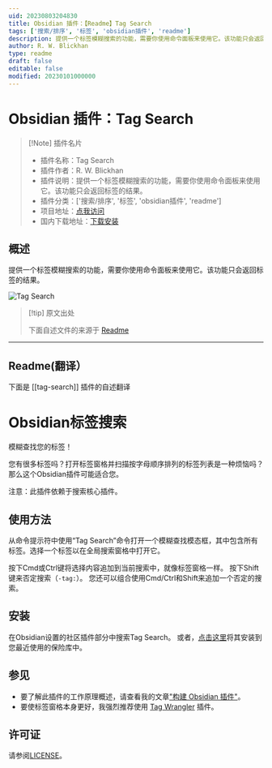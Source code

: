 ```yaml
---
uid: 20230803204830
title: Obsidian 插件：【Readme】Tag Search
tags: ['搜索/排序', '标签', 'obsidian插件', 'readme']
description: 提供一个标签模糊搜索的功能，需要你使用命令面板来使用它。该功能只会返回标签的结果。
author: R. W. Blickhan
type: readme
draft: false
editable: false
modified: 20230101000000
---
```


# Obsidian 插件：Tag Search

> [!Note] 插件名片
> - 插件名称：Tag Search
> - 插件作者：R. W. Blickhan
> - 插件说明：提供一个标签模糊搜索的功能，需要你使用命令面板来使用它。该功能只会返回标签的结果。
> - 插件分类：['搜索/排序', '标签', 'obsidian插件', 'readme']
> - 项目地址：[点我访问](https://github.com/rwblickhan/obsidian-tag-search)
> - 国内下载地址：[下载安装](https://pkmer.cn/products/plugin/pluginMarket/?tag-search)

## 概述

提供一个标签模糊搜索的功能，需要你使用命令面板来使用它。该功能只会返回标签的结果。

![Tag Search](https://cdn.pkmer.cn/covers/tag-search.PNG!pkmer)

> [!tip] 原文出处
> 
>下面自述文件的来源于 [Readme](https://ghproxy.net/https://raw.githubusercontent.com/rwblickhan/obsidian-tag-search/master/README.md)
> 

---

## Readme(翻译）

下面是 [[tag-search]] 插件的自述翻译


# Obsidian标签搜索

模糊查找您的标签！

您有很多标签吗？打开标签窗格并扫描按字母顺序排列的标签列表是一种烦恼吗？那么这个Obsidian插件可能适合您。

注意：此插件依赖于搜索核心插件。

## 使用方法

从命令提示符中使用“Tag Search”命令打开一个模糊查找模态框，其中包含所有标签。选择一个标签以在全局搜索窗格中打开它。

按下Cmd或Ctrl键将选择内容追加到当前搜索中，就像标签窗格一样。
按下Shift键来否定搜索（`-tag:`）。
您还可以组合使用Cmd/Ctrl和Shift来追加一个否定的搜索。

## 安装

在Obsidian设置的社区插件部分中搜索Tag Search。
或者，[点击这里](https://obsidian-plugins.peak-dev.org/show/tag-search)将其安装到您最近使用的保险库中。

## 参见

- 要了解此插件的工作原理概述，请查看我的文章["构建 Obsidian 插件"](https://rwblickhan.org/technical/obsidian-plugin/)。
- 要使标签窗格本身更好，我强烈推荐使用 [Tag Wrangler](https://github.com/pjeby/tag-wrangler) 插件。

## 许可证

请参阅[LICENSE](/LICENSE)。



